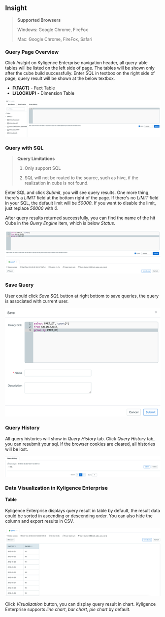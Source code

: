 ## Insight

> **Supported Browsers**
>
> Windows: Google Chrome, FireFox
>
> Mac: Google Chrome, FireFox, Safari


### Query Page Overview
Click *Insight* on Kyligence Enterprise navigation header, all query-able tables will be listed on the left side of page. The tables will be shown only after the cube build successfully. Enter SQL in textbox on the right side of page, query result will be shown at the below textbox.

* **F(FACT)** - Fact Table 
* **L(LOOKUP)** - Dimension Table

![](images/insight/insight_list_tables.png)



### Query with SQL

> **Query Limitations**
>
> 1. Only support SQL
>
> 2. SQL will not be routed to the source, such as hive, if the realization in cube is not found.

Enter SQL and click *Submit*, you will see query results. One more thing, there's a *LIMIT* field at the bottom right of the page. If there's no *LIMIT* field in your SQL, the default limit will be *50000*. If you want to disable the limit, just replace *50000* with *0*.

After query results returned successfully, you can find the name of the hit Cube in the *Query Engine* item, which is below *Status*. 

![](images/insight/insight_input_query.png)



### Save Query

User could click *Save SQL* button at right bottom to save queries, the query is associated with current user.

![](images/insight/insight_save_query.png)

### Query History
All query histories will show in *Query History* tab. Click *Query History* tab, you can resubmit your sql. If the browser cookies are cleared, all histories will be lost. 

![](images/insight/insight_list_history.png)

### Data Visualization in Kyligence Enterprise

#### Table

Kyligence Enterprise displays query result in table by default, the result data could be sorted in ascending or descending order. You can also hide the column and export results in CSV.

![](images/insight/insight_show_result.png)

Click *Visualization* button, you can display query result in chart. Kyligence Enterprise supports *line chart*, *bar chart*, *pie chart* by default.
